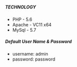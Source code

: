 ##### TECHNOLOGY  #####
- PHP - 5.6
- Apache - VC11 x64
- MySql - 5.7


##### Default User Name & Password #####
- username: admin
- password: password

